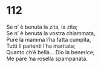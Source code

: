 # 112

Se n’ è benuta la zita, la zita;  
Se n’ è benuta la vostra chiammata,  
Pure la mamma l’ha fatta cumpita,  
Tutti li parienti l’ha maritata;  
Quanto ch’è bella... Dio la benerice;  
Me pare ’na rosella spampanata.
